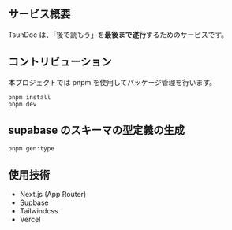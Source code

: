 ## サービス概要

TsunDoc は、「後で読もう」を**最後まで遂行**するためのサービスです。

## コントリビューション

本プロジェクトでは pnpm を使用してパッケージ管理を行います。

```shell
pnpm install
pnpm dev
```

## supabase のスキーマの型定義の生成

```shell
pnpm gen:type
```

## 使用技術

- Next.js (App Router)
- Supbase
- Tailwindcss
- Vercel
